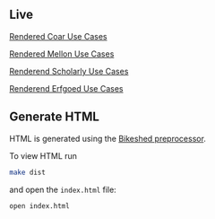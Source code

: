 ## Live

[Rendered Coar Use Cases](https://mellonscholarlycommunication.github.io/spec-usecases/)

[Rendered Mellon Use Cases](https://mellonscholarlycommunication.github.io/spec-usecases/mellon-scenario.html)

[Renderend Scholarly Use Cases](https://mellonscholarlycommunication.github.io/spec-usecases/scholarly-scenario.html)

[Renderend Erfgoed Use Cases](https://mellonscholarlycommunication.github.io/spec-usecases/demo-scenario.html)

## Generate HTML

HTML is generated using the [Bikeshed preprocessor](https://tabatkins.github.io/bikeshed/).

To view HTML run

```bash
make dist
```

and open the `index.html` file:

```bash
open index.html
```
